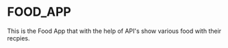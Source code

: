 # FOOD_APP

This is the Food App that with the help of API's show various food with their recpies. 
